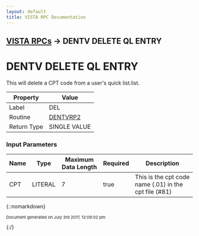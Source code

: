 ```yaml
---
layout: default
title: VISTA RPC Documentation
---
```


## [VISTA RPCs](TableOfContents) &#8594; DENTV DELETE QL ENTRY
# DENTV DELETE QL ENTRY

This will delete a CPT code from a user's quick list.list.

Property | Value
--- | ---
Label | DEL
Routine | [DENTVRP2](http://code.osehra.org/dox/Routine_DENTVRP2_source.html)
Return Type | SINGLE VALUE


### Input Parameters

Name | Type | Maximum Data Length | Required | Description
--- | --- | --- | --- | ---
CPT | LITERAL | 7 | true | This is the cpt code name (.01) in the cpt file (#81)



{::nomarkdown} <br/><p style="font-size: 11px">Document generated on July 3rd 2017, 12:09:02 pm</p>{:/}